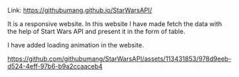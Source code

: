 Link: https://githubumang.github.io/StarWarsAPI/

It is a responsive website. In this website I have made fetch the data with the help of Start Wars API and present it in the form of table. 

I have added loading animation in the website.

https://github.com/githubumang/StarWarsAPI/assets/113431853/978d9eeb-d524-4eff-97b6-b9a2ccaaceb4

